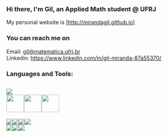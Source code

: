 ### Hi there, I'm Gil, an Applied Math student @ UFRJ
My personal website is [http://mirandagil.github.io]

### You can reach me on
Email: gil@matematica.ufrj.br<br>
Linkedin: https://www.linkedin.com/in/gil-miranda-87a55370/

### Languages and Tools:
<img src="https://raw.githubusercontent.com/mirandagil/mirandagil/master/python.png"><br>
<img src="https://raw.githubusercontent.com/mirandagil/mirandagil/master/numpy.png" width = "46"><img src="https://raw.githubusercontent.com/mirandagil/mirandagil/master/pandas.png" width = "46"><img src="https://raw.githubusercontent.com/mirandagil/mirandagil/master/matplotlib.png" width = "46">
---
<img src="https://raw.githubusercontent.com/mirandagil/mirandagil/master/cpp.png"><img src="https://raw.githubusercontent.com/mirandagil/mirandagil/master/html.png"><img src="https://raw.githubusercontent.com/mirandagil/mirandagil/master/css.png"><img src="https://raw.githubusercontent.com/mirandagil/mirandagil/master/js.png"><br>
<img src="https://raw.githubusercontent.com/mirandagil/mirandagil/master/linux.png"><img src="https://raw.githubusercontent.com/mirandagil/mirandagil/master/visual.png"><img src="https://raw.githubusercontent.com/mirandagil/mirandagil/master/jupyter.png">

<!--
**mirandagil/mirandagil** is a ✨ _special_ ✨ repository because its `README.md` (this file) appears on your GitHub profile.

Here are some ideas to get you started:

- 🔭 I’m currently working on ...
- 🌱 I’m currently learning ...
- 👯 I’m looking to collaborate on ...
- 🤔 I’m looking for help with ...
- 💬 Ask me about ...
- 📫 How to reach me: ...
- 😄 Pronouns: ...
- ⚡ Fun fact: ...
-->
